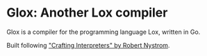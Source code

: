 # Glox: Another Lox compiler

Glox is a compiler for the programming language Lox, written in Go.

Built following ["Crafting Interpreters" by Robert Nystrom](https://craftinginterpreters.com/).
